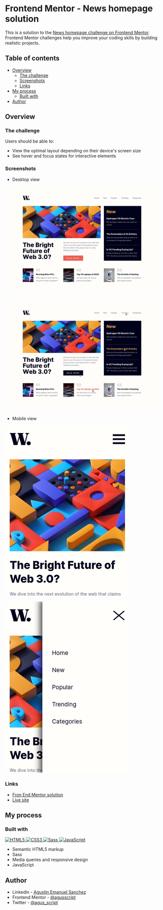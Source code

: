 # Frontend Mentor - News homepage solution

This is a solution to the [News homepage challenge on Frontend Mentor](https://www.frontendmentor.io/challenges/news-homepage-H6SWTa1MFl). Frontend Mentor challenges help you improve your coding skills by building realistic projects. 

## Table of contents

- [Overview](#overview)
  - [The challenge](#the-challenge)
  - [Screenshots](#screenshots)
  - [Links](#links)
- [My process](#my-process)
  - [Built with](#built-with)
- [Author](#author)


## Overview

### The challenge

Users should be able to:

- View the optimal layout depending on their device's screen size
- See hover and focus states for interactive elements

### Screenshots

- Desktop view

![](assets/images/desktop-design.webp)   


![](assets/images/desktop-active-state.webp)

- Mobile view

![](assets/images/mobile-design.webp)

![](assets/images/mobile-active-state.webp)


### Links

- [Fron End Mentor solution](https://www.frontendmentor.io/solutions/news-homepage-solution-1jkl2_xa4g)
- [Live site](https://agusscript.github.io/News-homepage/)

## My process

### Built with

<p>
 <a href="https://developer.mozilla.org/en-US/docs/Glossary/HTML">
  <img src="https://img.shields.io/badge/-HTML5-E34F26?style=flat-square&logo=html5&logoColor=white" height="30" alt="HTML5"/>
 </a>
 <a href="https://developer.mozilla.org/en-US/docs/Web/CSS">
  <img src="https://img.shields.io/badge/-CSS3-blue?style=flat-square&logo=CSS3&logoColor=white" height="30" alt="CSS3"/>
 </a>
  <a href="https://sass-lang.com/">
  <img src="https://img.shields.io/badge/-Sass-ff69b4?style=flat-square&logo=SASS&logoColor=white" height="30" alt="Sass"/>
 </a>
 <a href="https://developer.mozilla.org/en-US/docs/Web/JavaScript">
  <img src="https://img.shields.io/badge/-Javascript-yellow?style=flat-square&logo=Javascript&logoColor=white" height="30" alt="JavaScript"/>
 </a>
</p>

- Semantic HTML5 markup
- Sass
- Media queries and responsive design
- JavaScript

## Author

- Linkedin - [Agustin Emanuel Sanchez](https://www.linkedin.com/in/agustin-emanuel-sanchez-4b2807240/)
- Frontend Mentor - [@agusscript](https://www.frontendmentor.io/profile/agusscript)
- Twitter - [@agus_script](https://twitter.com/agus_script)
